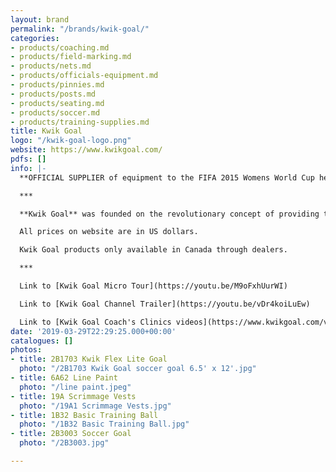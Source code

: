 ```yaml
---
layout: brand
permalink: "/brands/kwik-goal/"
categories:
- products/coaching.md
- products/field-marking.md
- products/nets.md
- products/officials-equipment.md
- products/pinnies.md
- products/posts.md
- products/seating.md
- products/soccer.md
- products/training-supplies.md
title: Kwik Goal
logo: "/kwik-goal-logo.png"
website: https://www.kwikgoal.com/
pdfs: []
info: |-
  **OFFICIAL SUPPLIER of equipment to the FIFA 2015 Womens World Cup held in Canada.**

  ***

  **Kwik Goal** was founded on the revolutionary concept of providing transportable goals. Kwik Goal has been supplying high quality soccer goals, field equipment, training equipment and seating for thirty-five plus years to the domestic and international market.

  All prices on website are in US dollars.

  Kwik Goal products only available in Canada through dealers.

  ***

  Link to [Kwik Goal Micro Tour](https://youtu.be/M9oFxhUurWI)

  Link to [Kwik Goal Channel Trailer](https://youtu.be/vDr4koiLuEw)

  Link to [Kwik Goal Coach's Clinics videos](https://www.kwikgoal.com/video)
date: '2019-03-29T22:29:25.000+00:00'
catalogues: []
photos:
- title: 2B1703 Kwik Flex Lite Goal
  photo: "/2B1703 Kwik Goal soccer goal 6.5' x 12'.jpg"
- title: 6A62 Line Paint
  photo: "/line paint.jpeg"
- title: 19A Scrimmage Vests
  photo: "/19A1 Scrimmage Vests.jpg"
- title: 1B32 Basic Training Ball
  photo: "/1B32 Basic Training Ball.jpg"
- title: 2B3003 Soccer Goal
  photo: "/2B3003.jpg"

---
```

